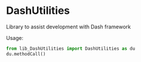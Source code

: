 # DashUtilities
Library to assist development with Dash framework

Usage:
``` Python
from lib_DashUtilities import DashUtilities as du
du.methodCall()
```
